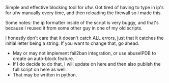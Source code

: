 Simple and effective blocking tool for ufw.
Got tired of having to type in ip's for ufw manually every time, and then reloading the firewall
so i made this. 

Some notes: the ip formatter inside of the script is very buggy, and that's because I reused it from some other guy in one of my old scripts.

I honestly don't care that it doesn't catch ALL errors, just that it catches the initial letter being a string.
If you want to change that, go ahead.

- May or may not implement fail2ban integration, or use abuseIPDB to create an auto-block feature.
- If I do decide to do that, I will update on here and then also publish the full script on here as well.
- That may be written in python. 

